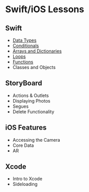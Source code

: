 # Swift/iOS Lessons

## Swift
- [Data Types](/swift-ios/lessons/data-types)
- [Conditionals](/swift-ios/lessons/conditionals)
- [Arrays and Dictionaries](/swift-ios/lessons/collections)
- [Loops](/swift-ios/lessons/loops)
- [Functions](/swift-ios/lessons/functions)
- Classes and Objects

## StoryBoard
- Actions & Outlets
- Displaying Photos
- Segues
- Delete Functionality

## iOS Features
- Accessing the Camera
- Core Data
- AR

## Xcode
- Intro to Xcode
- Sideloading
